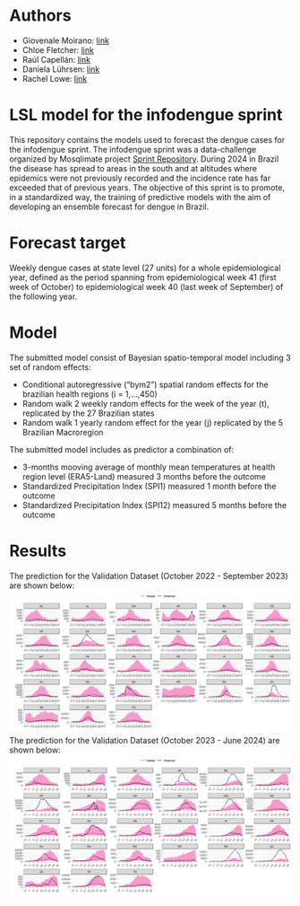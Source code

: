 # Authors
- Giovenale Moirano: [link](https://www.bsc.es/moirano-giovenale)
- Chloe Fletcher: [link](https://www.bsc.es/fletcher-chloe)
- Raúl Capellán: [link](https://www.bsc.es/ca/capellan-fernandez-raul)
- Daniela Lührsen: [link](https://www.bsc.es/es/luhrsen-daniela-sofie)
- Rachel Lowe: [link](https://www.bsc.es/lowe-rachel)


# LSL model for the infodengue sprint
This repository contains the models used to forecast the dengue cases for the infodengue sprint. The infodengue sprint was a data-challenge organized by Mosqlimate project [Sprint Repository](https://github.com/Mosqlimate-project/sprint-template/tree/main). During 2024 in Brazil the disease has spread to areas in the south and at altitudes where epidemics were not previously recorded and the incidence rate has far exceeded that of previous years. The objective of this sprint is to promote, in a standardized way, the training of predictive models with the aim of developing an ensemble forecast for dengue in Brazil.

# Forecast target
Weekly dengue cases at state level (27 units) for a whole epidemiological year, defined as the period spanning from epidemiological week 41 (first week of October) to epidemiological week 40 (last week of September) of the following year. ​

# Model 
The submitted model consist of  Bayesian spatio-temporal model including 3 set of random effects:

-  Conditional autoregressive (“bym2”) spatial random effects for the brazilian health regions  (i = 1,…,450)
-  Random walk 2 weekly random effects for the week of the year (t), replicated by the 27 Brazilian states  
-  Random walk 1 yearly random effect for the year (j) replicated by the 5 Brazilian Macroregion

The submitted model includes as predictor a combination of:

- 3-months mooving average of monthly mean temperatures at health region level​ (ERA5-Land) measured 3 months before the outcome
- Standardized Precipitation Index (SPI1) measured 1 month before the outcome
- Standardized Precipitation Index (SPI12) measured 5 months before the outcome

# Results

The prediction for the Validation Dataset (October 2022 - September 2023) are shown below:
![Validation Set 1](test1_plot.png)
The prediction for the Validation Dataset (October 2023 - June 2024) are shown below:
![Validation Set 2](test2_plot.png)


